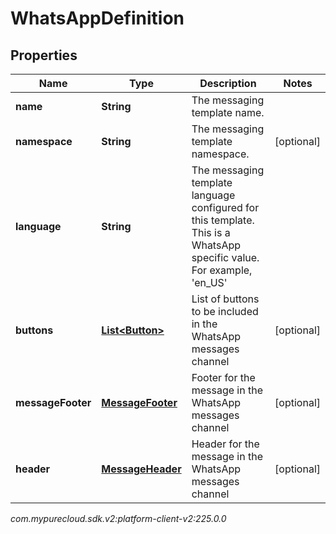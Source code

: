 # WhatsAppDefinition


## Properties

| Name | Type | Description | Notes |
| ------------ | ------------- | ------------- | ------------- |
| **name** | **String** | The messaging template name. |  |
| **namespace** | **String** | The messaging template namespace. |  [optional] |
| **language** | **String** | The messaging template language configured for this template. This is a WhatsApp specific value. For example, 'en_US' |  |
| **buttons** | [**List&lt;Button&gt;**](Button) | List of buttons to be included in the WhatsApp messages channel |  [optional] |
| **messageFooter** | [**MessageFooter**](MessageFooter) | Footer for the message in the WhatsApp messages channel |  [optional] |
| **header** | [**MessageHeader**](MessageHeader) | Header for the message in the WhatsApp messages channel |  [optional] |




_com.mypurecloud.sdk.v2:platform-client-v2:225.0.0_
